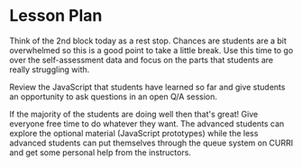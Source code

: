 # Lesson Plan

Think of the 2nd block today as a rest stop. Chances are students are a bit overwhelmed so this is a good point to take a little break. Use this time to go over the self-assessment data and focus on the parts that students are really struggling with.

Review the JavaScript that students have learned so far and give students an opportunity to ask questions in an open Q/A session.

If the majority of the students are doing well then that's great! Give everyone free time to do whatever they want. The advanced students can explore the optional material (JavaScript prototypes) while the less advanced students can put themselves through the queue system on CURRI and get some personal help from the instructors.